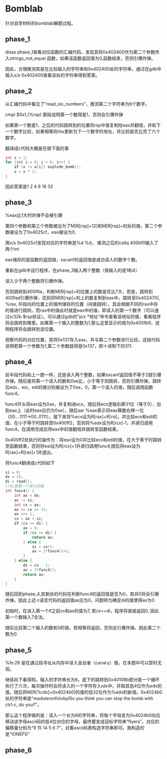 # Bomblab

针对自学材料的bomblab解题过程。

## phase_1

disas phase_1查看对应函数的汇编代码，发现其将0x402400作为第二个参数传入strings_not_equal 函数，如果该函数返回值为0,函数结束，否则引爆炸弹。

因此，合理推测其是在比较输入的字符串和0x402400处的字符串，通过在gdb中输入x/s 0x402400查看该处的字符串得到答案。

## phase_2

从汇编代码中看见了“read_six_numbers"，推测第二个字符串为6个数字。

cmpl   $0x1,(%rsp)  那段说明第一个数得是1，否则会引爆炸弹

如果第一个数是1，之后的代码跳转到的位置将rsp中值复制给eax并翻倍，并和下一个数字比较，如果相等则rbx更新为下一个数字的地址，并比较是否比完了六个数字。

翻译成c代码大概是在做下面的事

```c
int x = 1;
for (int i = 0; i < 6; i++) {
    if (x != a[i]) explode_bomb();
    x = x * 2;
}
```

因此答案是1 2 4 8 16 32

## phase_3

%eax比1大时炸弹不会被引爆

第四个参数和第三个参数被设为了M[R[rsp]+12]和M[R[rsp]+8]处的值，第二个参数被设为了0x4025cf，eax被设为0,

用x/s 0x4025cf发现对应的字符串是%d %d， 推测之后的callq 400bf0输入了两个int

eax储存的是函数的返回值，sscanf的返回值是成功读入的数字个数。

重新在gdb中运行程序，在phase_3输入两个整数（我输入的是1和4）

读入少于两个整数将引爆炸弹。

否则跳转到400f6a，判断M[R[rsp]+8]位置上的数是否比7大，若是，跳转到400fad引爆炸弹，否则将M[R[rsp]+8]上的数复制到eax中，跳转至0x402470(, %rax, 8)指向的位置上的值所储存的位置（间接跳转），其会根据不同的rax中存的值进行跳转。而rax中的值此时就是eax中的值，即读入的第一个数字（可以通过x/32b $rsp验证）。可以通过gdb的”p/x *地址“命令查看该地址的值，看看程序将会跳转到哪里。如果第一个输入的整数为1,那么这里显示的值为0x400fb9，说明程序将会跳转到该位置。

观察代码的对应位置，其将0x137存入eax，并与第二个参数进行比较，这段代码说明若第一个参数为1,第二个参数就得是0x137，即十进制下的311.

## phase_4

前半段代码和上一题一样，还是读入两个整数，如果sscanf返回值不等于2就引爆炸弹。随后是将第一个读入的数和0xe比，小于等于则跳转，否则引爆炸弹。跳转后edx，esi，edi的值分别被设为了0xe，0，第一个读入的值，随后调用函数func4。

func4开头将eax设为0xe，并复制进ecx，随后将ecx逻辑右移31位（等于0），加到eax上（此时eax应仍为0xe），随后sar %eax表示将eax算数右移一位（00....1111->00..0111）。接下来将%ecx设为R[rax]+R[rsi]，并比较ecx和edi的值，在小于等于时跳转至0x400ff2，否则将%edx设为R[rcx]-1，并递归调用func4。在调用完成后将eax中的值翻倍并跳转至函数结束。

0x400ff2处执行的操作为：将eax设为0并比较ecx和edi的值，在大于等于时跳转至函数结束，否则将esi设为R[rcx]+1并递归调用func4,随后将eax设为R[rax]+R[rax]+1并退出。

将func4翻译成c代码如下

```c
si = 0;
dx = 15;
di = read();
//di是第一个读入的值
int func4() {
    int ax = dx;
    ax -= si;
    int cx = ax;
    ax += cx >> 31;
    ax >>= 1;
    cx = ax + si;
    if (cx <= di) {
        ax = 0;
        if (cx >= di) {
            return ax;
        } else {
            si = cx+1;
            ax = 2*func4()+1;
        }
    } else {
        dx = cx - 1;
        ax = 2*func4();
        return ax;
    }
}
```

随后回到phase_4,其剩余的代码在判断func4的返回值是否为0，若非0将会引爆炸弹。因此上述 c语言代码的返回值ax应为0，问题转为确定di的值使得ax为0.

初始时，在进入第一个if之前cx和ax的值为7, 若cx==di，程序将直接返回0, 因此第一个数输入7合法。

随后比较第二个输入的数和0的值，若相等将返回，否则会引爆炸弹。因此第二个数为0.

## phase_5

%fs:28 是在通过段寻址从内存中读入金丝雀（canary）值，在本题中可以暂时无视。

继续向下看得知，输入的字符串长为6，底下的跳转到0x40108b部分是一个循环执行了六次，每次操作时会将读入的一个字符存入rdx中，并取其低4位作为edx的值。随后将M[R[%rdx]+0x4024b0]的值的低32位作为%edx的新值。0x4024b0处的字符串是"maduiersnfotvbylSo you think you can stop the bomb with ctrl-c, do you?"。

那么这个程序做的是：读入一个长为6的字符串，将每个字母变为0x4024b0向后移动该字母ascii码的低4位对应的字母，最终要变成目标字符串“flyers”。对应的偏移量分别为“9 15 14 5 6 7”，对着ascii码表构造字符串即可。我构造的是“IONEFG”

## phase_6

